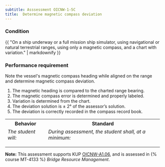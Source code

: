 ```yaml
---
subtitle: Asssessment OICNW-1-5C
title:  Determine magnetic compass deviation
---
```




### Condition

{{ "On a ship underway or a full mission ship simulator, using navigational or natural terrestrial ranges, using only a magnetic compass, and a chart with variation." | markdownify }}

### Performance requirement 

<table width='100%' class='Guidelines'>
 <thead>
 <tr>
     <th class='thirty'>Behavior</th>
     <th class='seventy'>Standard</th>
 </tr>
 <tr>
     <td><em>The student will:</em></td>
     <td><em>During assessment, the student shall, at a minimum:</em></td>
 </tr>
 </thead>
 <tbody>


<!--rowstart-->

Note the vessel's magnetic compass heading while aligned on the range and determine magnetic compass deviation.

<!--cellbreak-->

1. The magnetic heading is compared to the charted range bearing.
2. The magnetic compass error is determined and properly labeled.
3. Variation is determined from the chart.
4. The deviation solution is ± 2° of the assessor’s solution.
5. The deviation is correctly recorded in the compass record book.

<!--rowend-->


 </tbody>
 </table>



*****

**Note:** This assessment supports KUP [OICNW-A1.06]({{site.baseurl}}/tables/21.html#OICNW-A1.06), and is assessed in  {% course  MT-4133 %}  *Bridge Resource Management*. 

